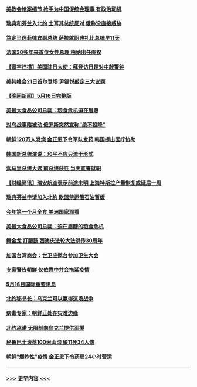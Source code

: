 #### [美教会枪案细节 枪手为中国促统会理事 有政治动机](../pages/prog202/a103431050.md?t=05171751) 
#### [瑞典和芬兰入北约 土耳其总统反对 俄称没直接威胁](../pages/prog202/a103431025.md?t=05171751) 
#### [笃定当选菲律宾副总统 萨拉就职典礼比总统早11天](../pages/prog202/a103430995.md?t=05171751) 
#### [法国30多年来首位女性总理 柏纳出任阁揆](../pages/prog202/a103430978.md?t=05171751) 
#### [【寰宇扫描】美国驻日大使：拜登访日是对中敲警钟](../pages/prog202/a103430881.md?t=05171751) 
#### [美韩峰会21日首尔登场 尹锡悦敲定三大议题](../pages/prog202/a103430894.md?t=05171751) 
#### [【晚间新闻】5月16日完整版](../pages/prog202/a103430868.md?t=05171751) 
#### [美最大食品公司总裁：粮食危机迫在眉睫](../pages/prog202/a103430780.md?t=05171751) 
#### [对乌战事陷被动 俄罗斯突然宣称“绝不投降”](../pages/prog202/a103430696.md?t=05171751) 
#### [朝鲜120万人发烧 金正恩下令军队发药 韩国提出医疗协助](../pages/prog202/a103430571.md?t=05171751) 
#### [韩国新总统演说：和平不应只流于形式](../pages/prog202/a103430573.md?t=05171751) 
#### [索马里总统大选 前总统获胜 当天宣誓就职](../pages/prog202/a103430577.md?t=05171751) 
#### [【财经简讯】瑞安航空表示前途未明 上海特斯拉产量恢复或延后一周](../pages/prog202/a103430581.md?t=05171751) 
#### [瑞典芬兰申请加入北约 欧盟禁运俄石油暂缓](../pages/prog202/a103430579.md?t=05171751) 
#### [今年第一个月全食 美洲国家观看](../pages/prog202/a103430583.md?t=05171751) 
#### [美最大食品公司总裁：迫在眉睫的粮食危机](../pages/prog202/a103430544.md?t=05171751) 
#### [舞金龙 打腰鼓 西澳庆法轮大法洪传30周年](../pages/prog202/a103430331.md?t=05171751) 
#### [加国台湾商会：世卫应邀台参加卫生大会](../pages/prog202/a103430323.md?t=05171751) 
#### [专家警告朝鲜 仅依靠中共会拖延疫情](../pages/prog202/a103430250.md?t=05171751) 
#### [5月16日国际重要讯息](../pages/prog202/a103430309.md?t=05171751) 
#### [北约秘书长：乌克兰可以赢得这场战争](../pages/prog202/a103430258.md?t=05171751) 
#### [病毒专家：朝鲜正处在灾难边缘](../pages/prog202/a103430270.md?t=05171751) 
#### [北约承诺 无限制向乌克兰提供军援](../pages/prog202/a103430174.md?t=05171751) 
#### [秘鲁巴士滚落100米山沟 酿11死34人伤](../pages/prog202/a103430119.md?t=05171751) 
#### [朝鲜“爆炸性”疫情 金正恩下令药局24小时营运](../pages/prog202/a103430017.md?t=05171751) 

----
#### [ >>> 更早内容 <<< ](../indexes/prog202-earlier.md)
